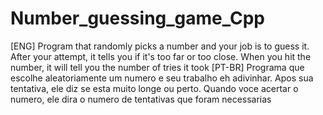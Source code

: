 # Number_guessing_game_Cpp

[ENG] Program that randomly picks a number and your job is to guess it. After your attempt, it tells you if it's too far or too close. When you hit the number, it will tell you the number of tries it took
[PT-BR] Programa que escolhe aleatoriamente um numero e seu trabalho eh adivinhar. Apos sua tentativa, ele diz se esta muito longe ou perto. Quando voce acertar o numero, ele dira o numero de tentativas que foram necessarias
